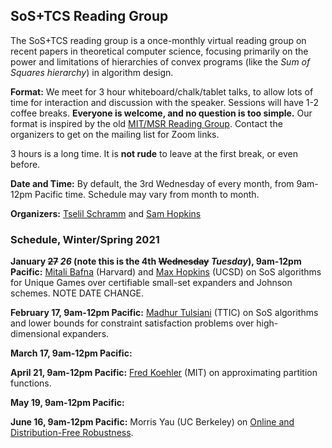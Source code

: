 ## SoS+TCS Reading Group

The SoS+TCS reading group is a once-monthly virtual reading group on recent papers in theoretical computer science, focusing primarily on the power and limitations of hierarchies of convex programs (like the *Sum of Squares hierarchy*) in algorithm design.

**Format:** We meet for 3 hour whiteboard/chalk/tablet talks, to allow lots of time for interaction and discussion with the speaker. Sessions will have 1-2 coffee breaks. **Everyone is welcome, and no question is too simple.** Our format is inspired by the old [MIT/MSR Reading Group](http://people.csail.mit.edu/madry/reading-group/). Contact the organizers to get on the mailing list for Zoom links.

3 hours is a long time. It is **not rude** to leave at the first break, or even before.

**Date and Time:** By default, the 3rd Wednesday of every month, from 9am-12pm Pacific time. Schedule may vary from month to month.

**Organizers:** [Tselil Schramm](https://tselilschramm.org/) and [Sam Hopkins](http://www.samuelbhopkins.com/)

### Schedule, Winter/Spring 2021

**January ~~27~~ *26* (note this is the 4th ~~Wednesday~~ *Tuesday*), 9am-12pm Pacific:** [Mitali Bafna](https://mitalibafna.github.io/) (Harvard) and [Max Hopkins](http://cseweb.ucsd.edu/~nmhopkin/) (UCSD) on SoS algorithms for Unique Games over certifiable small-set expanders and Johnson schemes. NOTE DATE CHANGE.

**February 17, 9am-12pm Pacific:** [Madhur Tulsiani](https://ttic.uchicago.edu/~madhurt/) (TTIC) on SoS algorithms and lower bounds for constraint satisfaction problems over high-dimensional expanders. 

**March 17, 9am-12pm Pacific:** 

**April 21, 9am-12pm Pacific:** [Fred Koehler](http://math.mit.edu/~fkoehler/) (MIT) on approximating partition functions.

**May 19, 9am-12pm Pacific:**

**June 16, 9am-12pm Pacific:** Morris Yau (UC Berkeley) on [Online and Distribution-Free Robustness](https://arxiv.org/abs/2010.04157).

